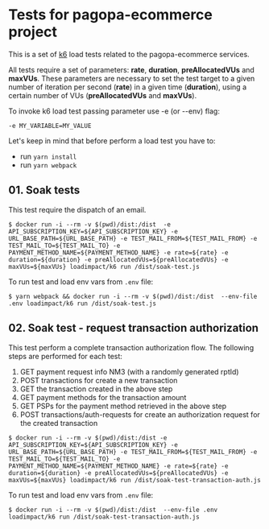 # Tests for pagopa-ecommerce project
This is a set of [k6](https://k6.io) load tests related to the pagopa-ecommerce services.

All tests require a set of parameters: **rate**, **duration**, **preAllocatedVUs** and **maxVUs**. These parameters are necessary to set the test target to a given number of iteration per second (**rate**) in a given time (**duration**), using a certain number of VUs (**preAllocatedVUs** and **maxVUs**).

To invoke k6 load test passing parameter use -e (or --env) flag:

```
-e MY_VARIABLE=MY_VALUE
```

Let's keep in mind that before perform a load test you have to:

- run `yarn install`
- run `yarn webpack`

## 01. Soak tests

This test require the dispatch of an email.

```
$ docker run -i --rm -v $(pwd)/dist:/dist  -e API_SUBSCRIPTION_KEY=${API_SUBSCRIPTION_KEY} -e URL_BASE_PATH=${URL_BASE_PATH} -e TEST_MAIL_FROM=${TEST_MAIL_FROM} -e TEST_MAIL_TO=${TEST_MAIL_TO} -e PAYMENT_METHOD_NAME=${PAYMENT_METHOD_NAME} -e rate=${rate} -e duration=${duration} -e preAllocatedVUs=${preAllocatedVUs} -e maxVUs=${maxVUs} loadimpact/k6 run /dist/soak-test.js
```

To run test and load env vars from `.env` file:

```
$ yarn webpack && docker run -i --rm -v $(pwd)/dist:/dist  --env-file .env loadimpact/k6 run /dist/soak-test.js
```

## 02. Soak test - request transaction authorization

This test perform a complete transaction authorization flow.
The following steps are performed for each test:
1. GET payment request info NM3 (with a randomly generated rptId)
2. POST transactions for create a new transaction
3. GET the transaction created in the above step
4. GET payment methods for the transaction amount
5. GET PSPs for the payment method retrieved in the above step
6. POST transactions/auth-requests for create an authorization request for the created transaction

```
$ docker run -i --rm -v $(pwd)/dist:/dist -e API_SUBSCRIPTION_KEY=${API_SUBSCRIPTION_KEY} -e URL_BASE_PATH=${URL_BASE_PATH} -e TEST_MAIL_FROM=${TEST_MAIL_FROM} -e TEST_MAIL_TO=${TEST_MAIL_TO} -e PAYMENT_METHOD_NAME=${PAYMENT_METHOD_NAME} -e rate=${rate} -e duration=${duration} -e preAllocatedVUs=${preAllocatedVUs} -e maxVUs=${maxVUs} loadimpact/k6 run /dist/soak-test-transaction-auth.js
```

To run test and load env vars from `.env` file:

```
$ docker run -i --rm -v $(pwd)/dist:/dist  --env-file .env loadimpact/k6 run /dist/soak-test-transaction-auth.js
```
